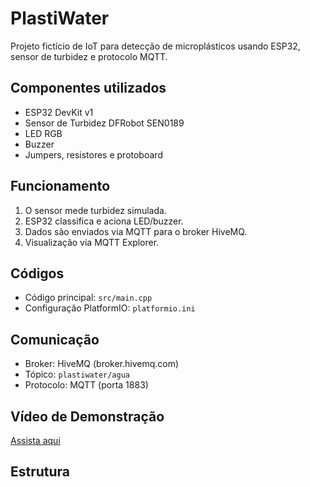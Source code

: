 # PlastiWater

Projeto fictício de IoT para detecção de microplásticos usando ESP32, sensor de turbidez e protocolo MQTT.

## Componentes utilizados
- ESP32 DevKit v1
- Sensor de Turbidez DFRobot SEN0189
- LED RGB
- Buzzer
- Jumpers, resistores e protoboard

## Funcionamento
1. O sensor mede turbidez simulada.
2. ESP32 classifica e aciona LED/buzzer.
3. Dados são enviados via MQTT para o broker HiveMQ.
4. Visualização via MQTT Explorer.

## Códigos
- Código principal: `src/main.cpp`
- Configuração PlatformIO: `platformio.ini`

## Comunicação
- Broker: HiveMQ (broker.hivemq.com)
- Tópico: `plastiwater/agua`
- Protocolo: MQTT (porta 1883)

## Vídeo de Demonstração
[Assista aqui](https://youtu.be/SEU-LINK-AQUI)

## Estrutura

